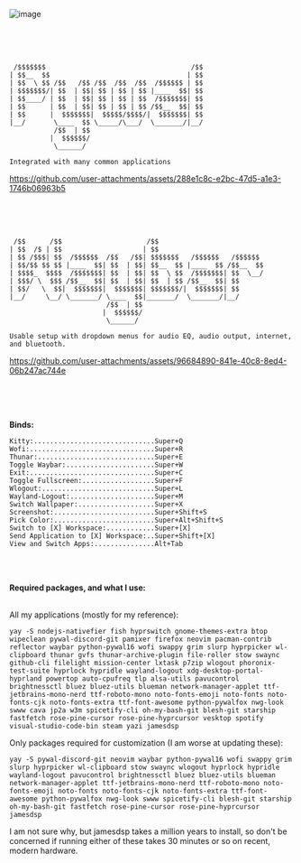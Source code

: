 ![image](https://github.com/user-attachments/assets/7b50bbbc-d009-456d-928f-7b2178db180b)

<br />
<br />
<br />

```
 /$$$$$$$                                    /$$
| $$__  $$                                  | $$
| $$  \ $$ /$$   /$$ /$$  /$$  /$$  /$$$$$$ | $$
| $$$$$$$/| $$  | $$| $$ | $$ | $$ |____  $$| $$
| $$____/ | $$  | $$| $$ | $$ | $$  /$$$$$$$| $$
| $$      | $$  | $$| $$ | $$ | $$ /$$__  $$| $$
| $$      |  $$$$$$$|  $$$$$/$$$$/|  $$$$$$$| $$
|__/       \____  $$ \_____/\___/  \_______/|__/
           /$$  | $$                            
          |  $$$$$$/                            
           \______/

Integrated with many common applications
```

https://github.com/user-attachments/assets/288e1c8c-e2bc-47d5-a1e3-1746b06963b5

<br />
<br />
<br />

```
 /$$      /$$                     /$$                          
| $$  /$ | $$                    | $$                          
| $$ /$$$| $$  /$$$$$$  /$$   /$$| $$$$$$$   /$$$$$$   /$$$$$$ 
| $$/$$ $$ $$ |____  $$| $$  | $$| $$__  $$ |____  $$ /$$__  $$
| $$$$_  $$$$  /$$$$$$$| $$  | $$| $$  \ $$  /$$$$$$$| $$  \__/
| $$$/ \  $$$ /$$__  $$| $$  | $$| $$  | $$ /$$__  $$| $$      
| $$/   \  $$|  $$$$$$$|  $$$$$$$| $$$$$$$/|  $$$$$$$| $$      
|__/     \__/ \_______/ \____  $$|_______/  \_______/|__/      
                        /$$  | $$                              
                       |  $$$$$$/                              
                        \______/

Usable setup with dropdown menus for audio EQ, audio output, internet, and bluetooth.
```

https://github.com/user-attachments/assets/96684890-841e-40c8-8ed4-06b247ac744e

<br />
<br />
<br />

**Binds:**

```
Kitty:..............................Super+Q
Wofi:...............................Super+R
Thunar:.............................Super+E
Toggle Waybar:......................Super+W
Exit:...............................Super+C
Toggle Fullscreen:..................Super+F
Wlogout:............................Super+L
Wayland-Logout:.....................Super+M
Switch Wallpaper:...................Super+X
Screenshot:.........................Super+Shift+S
Pick Color:.........................Super+Alt+Shift+S
Switch to [X] Workspace:............Super+[X]
Send Application to [X] Workspace:..Super+Shift+[X]
View and Switch Apps:...............Alt+Tab
```

<br />
<br />

**Required packages, and what I use:**

<br />
All my applications (mostly for my reference):

```
yay -S nodejs-nativefier fish hyprswitch gnome-themes-extra btop wipeclean pywal-discord-git pamixer firefox neovim pacman-contrib reflector waybar python-pywal16 wofi swappy grim slurp hyprpicker wl-clipboard thunar gvfs thunar-archive-plugin file-roller stow swaync github-cli filelight mission-center lxtask p7zip wlogout phoronix-test-suite hyprlock hypridle wayland-logout xdg-desktop-portal-hyprland powertop auto-cpufreq tlp alsa-utils pavucontrol brightnessctl bluez bluez-utils blueman network-manager-applet ttf-jetbrains-mono-nerd ttf-roboto-mono noto-fonts-emoji noto-fonts noto-fonts-cjk noto-fonts-extra ttf-font-awesome python-pywalfox nwg-look swww cava jp2a w3m spicetify-cli oh-my-bash-git blesh-git starship fastfetch rose-pine-cursor rose-pine-hyprcursor vesktop spotify visual-studio-code-bin steam yazi jamesdsp
```

Only packages required for customization (I am worse at updating these):

```
yay -S pywal-discord-git neovim waybar python-pywal16 wofi swappy grim slurp hyprpicker wl-clipboard stow swaync wlogout hyprlock hypridle wayland-logout pavucontrol brightnessctl bluez bluez-utils blueman network-manager-applet ttf-jetbrains-mono-nerd ttf-roboto-mono noto-fonts-emoji noto-fonts noto-fonts-cjk noto-fonts-extra ttf-font-awesome python-pywalfox nwg-look swww spicetify-cli blesh-git starship oh-my-bash-git fastfetch rose-pine-cursor rose-pine-hyprcursor jamesdsp
```

I am not sure why, but jamesdsp takes a million years to install, so don't be concerned if running either of these takes 30 minutes or so on recent, modern hardware.
